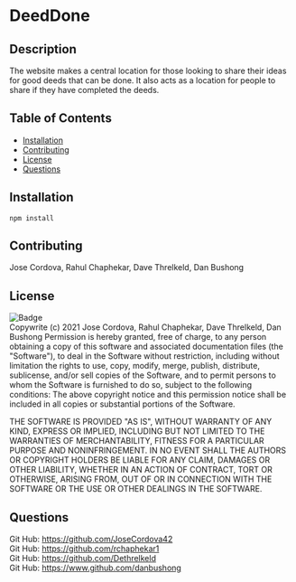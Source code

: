 # DeedDone
  ## Description
  The website makes a central location for those looking to share their ideas for good deeds that can be done.
  It also acts as a location for people to share if they have completed the deeds.
  ## Table of Contents
  * [Installation](#Installation)
  * [Contributing](#Contributing)
  * [License](#License)
  * [Questions](#Questions)
  ## Installation
  `npm install`
  ## Contributing
  Jose Cordova, Rahul Chaphekar, Dave Threlkeld, Dan Bushong
  ## License
  ![Badge](https://img.shields.io/badge/license-MIT-green)<br>
  Copywrite (c) 2021 Jose Cordova, Rahul Chaphekar, Dave Threlkeld, Dan Bushong
  Permission is hereby granted, free of charge, to any person obtaining a copy of this software
  and associated documentation files (the "Software"), to deal in the Software without restriction, 
  including without limitation the rights to use, copy, modify, merge, publish, distribute,
  sublicense, and/or sell copies of the Software,
  and to permit persons to whom the Software is furnished to do so, subject to the following conditions:
  The above copyright notice and this permission notice shall be included in all copies or substantial portions of the Software.
  
  THE SOFTWARE IS PROVIDED "AS IS", WITHOUT WARRANTY OF ANY KIND, 
  EXPRESS OR IMPLIED, INCLUDING BUT NOT LIMITED TO THE WARRANTIES OF MERCHANTABILITY, 
  FITNESS FOR A PARTICULAR PURPOSE AND NONINFRINGEMENT. 
  IN NO EVENT SHALL THE AUTHORS OR COPYRIGHT HOLDERS BE LIABLE FOR ANY CLAIM, DAMAGES OR OTHER LIABILITY, 
  WHETHER IN AN ACTION OF CONTRACT, TORT OR OTHERWISE, ARISING FROM, 
  OUT OF OR IN CONNECTION WITH THE SOFTWARE OR THE USE OR OTHER DEALINGS IN THE SOFTWARE.
  ## Questions
  Git Hub: https://github.com/JoseCordova42
  <br>
  Git Hub: https://github.com/rchaphekar1
  <br>
  Git Hub: https://github.com/Dethrelkeld
  <br>
  Git Hub: https://www.github.com/danbushong
